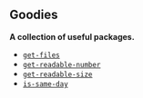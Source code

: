 ## Goodies

**A collection of useful packages.**

- [`get-files`](/packages/get-files)
- [`get-readable-number`](/packages/get-readable-number)
- [`get-readable-size`](/packages/get-readable-size)
- [`is-same-day`](/packages/is-same-day)
